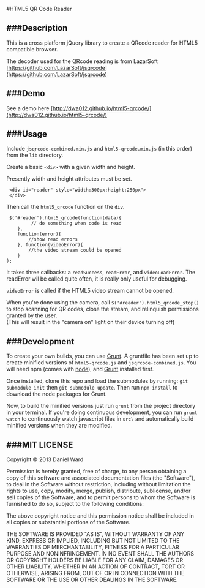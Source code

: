 #HTML5 QR Code Reader


###Description
--------------


This is a cross platform jQuery library to create a QRcode reader for HTML5 compatible browser.

The decoder used for the QRcode reading is from LazarSoft
[https://github.com/LazarSoft/jsqrcode](https://github.com/LazarSoft/jsqrcode)

###Demo
----------------------
See a demo here [http://dwa012.github.io/html5-qrcode/](http://dwa012.github.io/html5-qrcode/)



###Usage
----------------------
Include ```jsqrcode-combined.min.js``` and ```html5-qrcode.min.js``` (in this order) from the ```lib``` directory.

Create a basic ```<div>``` with a given width and height. 

Presently width and height attributes must be set. 
 
```
 <div id="reader" style="width:300px;height:250px">
 </div>
```

Then call the ```html5_qrcode``` function on the ```div```. 
 
```
 $('#reader').html5_qrcode(function(data){
 		 // do something when code is read
 	},
 	function(error){
		//show read errors 
	}, function(videoError){
		//the video stream could be opened
	}
);
```

It takes three callbacks: a ```readSuccess```, ```readError```, and ```videoLoadError```. The readError wil be called quite often, it is really only useful for debugging. 

```videoError``` is called if the HTML5 video stream cannot be opened.


When you're done using the camera, call `$('#reader').html5_qrcode_stop()` to stop scanning for QR codes, close the stream, and relinquish permissions granted by the user.   
(This will result in the "camera on" light on their device turning off)


###Development
----------------------

To create your own builds, you can use [Grunt](http://gruntjs.com/). 
A gruntfile has been set up to create minified versions of `html5-qrcode.js` and `jsqrcode-combined.js`.
You will need npm (comes with [node](https://nodejs.org/)), and [Grunt](http://gruntjs.com/) installed first.  

Once installed, clone this repo and load the submodules by running: `git submodule init` then `git submodule update`. Then run `npm install` to download the node packages for Grunt.

Now, to build the minified versions just run `grunt` from the project directory in your terminal. If you're doing continuous development, you can run `grunt watch` to continuously watch javascript files in `src\` and automatically build minified versions when they are modified.


###MIT LICENSE
--------------

Copyright &copy; 2013 Daniel Ward

Permission is hereby granted, free of charge, to any person obtaining a copy of this software and associated documentation files (the "Software"), to deal in the Software without restriction, including without limitation the rights to use, copy, modify, merge, publish, distribute, sublicense, and/or sell copies of the Software, and to permit persons to whom the Software is furnished to do so, subject to the following conditions:

The above copyright notice and this permission notice shall be included in all copies or substantial portions of the Software.

THE SOFTWARE IS PROVIDED "AS IS", WITHOUT WARRANTY OF ANY KIND, EXPRESS OR IMPLIED, INCLUDING BUT NOT LIMITED TO THE WARRANTIES OF MERCHANTABILITY, FITNESS FOR A PARTICULAR PURPOSE AND NONINFRINGEMENT. IN NO EVENT SHALL THE AUTHORS OR COPYRIGHT HOLDERS BE LIABLE FOR ANY CLAIM, DAMAGES OR OTHER LIABILITY, WHETHER IN AN ACTION OF CONTRACT, TORT OR OTHERWISE, ARISING FROM, OUT OF OR IN CONNECTION WITH THE SOFTWARE OR THE USE OR OTHER DEALINGS IN THE SOFTWARE.

